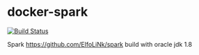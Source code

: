 # docker-spark

[![Build Status](https://travis-ci.org/ElfoLiNk/docker-spark.svg?branch=master)](https://travis-ci.org/ElfoLiNk/docker-spark)

Spark https://github.com/ElfoLiNk/spark build with oracle jdk 1.8